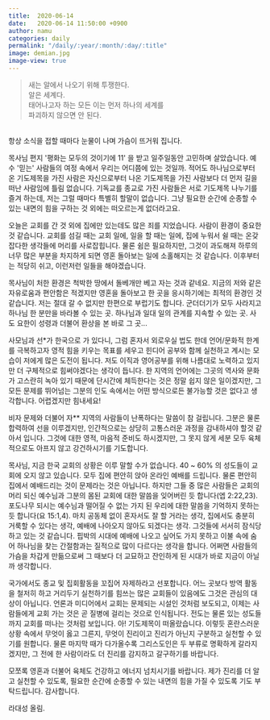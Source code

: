 ```yaml
---
title:  2020-06-14
date:   2020-06-14 11:50:00 +0900
author: namu
categories: daily
permalink: "/daily/:year/:month/:day/:title"
image: demian.jpg
image-view: true
---
```


> 새는 알에서 나오기 위해 투쟁한다.<br/>
> 알은 세계다.<br/>
> 태어나고자 하는 모든 이는 먼저 하나의 세계를<br/>파괴하지 않으면 안 된다.

<br/>항상 소식을 접할 때마다 눈물이 나며 가슴이 뜨거워 집니다.

목사님 편지 '평화는 모두의 것이기에 11' 을 받고 일주일동안 고민하며 살았습니다.
예수 '믿는' 사람들의 여정 속에서 우리는 어디쯤에 있는 것일까.
적어도 하나님으로부터 온 기도제목을 가진 사람은 자신으로부터 나온 기도제목을 가진 사람보다 더 먼저 길을 떠난 사람임에 틀림 없습니다.
기독교를 종교로 가진 사람들은 서로 기도제목 나누기를 즐겨 하는데, 저는 그럴 때마다 특별히 할말이 없습니다.
그냥 필요한 순간에 순종할 수 있는 내면의 힘을 구하는 것 외에는 떠오르는게 없더라고요.

오늘은 교회를 간 것 외에 집에만 있는데도 많은 죄를 지었습니다.
사람이 환경이 중요한 것 같습니다.
교회를 섬길 때는 교회 일에, 일을 할 때는 일에, 집에 누워서 쉴 때는 온갖 잡다한 생각들에 머리를 사로잡힙니다.
물론 쉼은 필요하지만, 그것이 과도해져 하루의 너무 많은 부분을 차지하게 되면 영혼 돌아보는 일에 소홀해지는 것 같습니다.
이후부터는 적당히 쉬고, 이런저런 일들을 해야겠습니다.

목사님이 처한 환경은 척박한 땅에서 돌베개만 베고 자는 것과 같네요.
지금의 저와 같은 자유로움과 편안함은 적겠지만 영혼을 돌아보고 한 곳을 응시하기에는 최적의 환경인 것 같습니다.
저는 절대 갈 수 없지만 한편으로 부럽기도 합니다.
군더더기가 모두 사라지고 하나님 한 분만을 바라볼 수 있는 곳.
하나님과 일대 일의 관계를 지속할 수 있는 곳.
사도 요한이 성령과 더불어 환상을 본 바로 그 곳...

사모님과 선*가 한국으로 가 있다니,
그럼 혼자서 외로우실 법도 한데 언어/문화적 한계를 극복하고자
영적 힘을 키우는 목표를 세우고 힌디어 공부와 함께 실천하고 계시는 모습이 저에게 많은 도전이 됩니다.
저도 이직과 영어공부를 위해 나름대로 노력하고 있지만 더 구체적으로 힘써야겠다는 생각이 듭니다.
한 지역의 언어에는 그곳의 역사와 문화가 고스란히 녹아 있기 때문에 단시간에 체득한다는 것은 정말 쉽지 않은 일이겠지만,
그 모든 문제를 뛰어넘는 그분의 인도 속에서는 어떤 방식으로든 불가능할 것은 없다고 생각합니다. 어렵겠지만 힘내세요!

비자 문제와 더불어 자** 지역의 사람들이 난폭하다는 말씀이 참 걸립니다.
그분은 물론 합력하여 선을 이루겠지만, 인간적으로는 상당히 고통스러운 과정을 감내하셔야 할것 같아서 입니다.
그것에 대한 영적, 마음적 준비도 하시겠지만, 그 못지 않게 세분 모두 육체적으로도 아프지 않고 강건하시기를 기도합니다.

목사님, 지금 한국 교회의 상황은 이루 말할 수가 없습니다.
40 ~ 60% 의 성도들이 교회에 오지 않고 있습니다.
모두 집에 편안히 앉아 온라인 예배를 드립니다.
물론 편안히 집에서 예배드리는 것이 문제라는 것은 아닙니다.
하지만 그들 중 많은 사람들은 교회의 머리 되신 예수님과 그분의 몸된 교회에 대한 말씀을 잊어버린 듯 합니다(엡 2:22,23).
포도나무 되시는 예수님과 떨어질 수 없는 가지 된 우리에 대한 말씀을 기억하지 못하는 듯 합니다(요 15:1,4).
마치 공동체 없이 혼자서도 잘 할 거라는 생각, 집에서도 충분히 거룩할 수 있다는 생각, 예배에 나아오지 않아도 되겠다는 생각.
그것들에 서서히 잠식당하고 있는 것 같습니다.
핍박의 시대에 예배에 나오고 싶어도 가지 못하고 이불 속에 숨어 하나님을 찾는 간절함과는 질적으로 많이 다르다는 생각을 합니다.
어쩌면 사람들의 가슴을 차갑게 만듦으로써 그 때보다 더 교묘하고 잔인하게 된 시대가 바로 지금이 아닐까 생각합니다.

국가에서도 종교 및 집회활동을 꼬집어 자제하라고 선포합니다.
어느 곳보다 방역 활동을 철저히 하고 거리두기 실천하기를 힘쓰는 많은 교회들이 있음에도 그것은 관심의 대상이 아닙니다.
언론과 미디어에서 교회는 문제되는 시설인 것처럼 보도되고, 이제는 사람들에게 교회 가는 것은 곧 질병에 걸리는 것으로 인식됩니다.
전도는 물론 있는 성도들까지 교회를 떠나는 것처럼 보입니다.
아! 기도제목이 떠올랐습니다.
이렇듯 혼란스러운 상황 속에서 무엇이 옳고 그른지, 무엇이 진리이고 진리가 아닌지 구분하고 실천할 수 있기를 원합니다.
물론 마지막 때가 다가올수록 그리스도인은 두 부류로 명확하게 갈라지겠지만, 그 전에 한 사람이라도 더 진리를 감지하고 갈구하기를 바랍니다.

모쪼록 영혼과 더불어 육체도 건강하고 에너지 넘치시기를 바랍니다.
제가 진리를 더 알고 실천할 수 있도록, 필요한 순간에 순종할 수 있는 내면의 힘을 가질 수 있도록 기도 부탁드립니다. 감사합니다.

라대성 올림.
